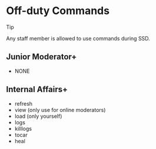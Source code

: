 # Off-duty Commands

> [!TIP]
> Any staff member is allowed to use commands during SSD.

## Junior Moderator+

- NONE

## Internal Affairs+

- refresh
- view (only use for online moderators)
- load (only yourself)
- logs
- killlogs
- tocar
- heal
